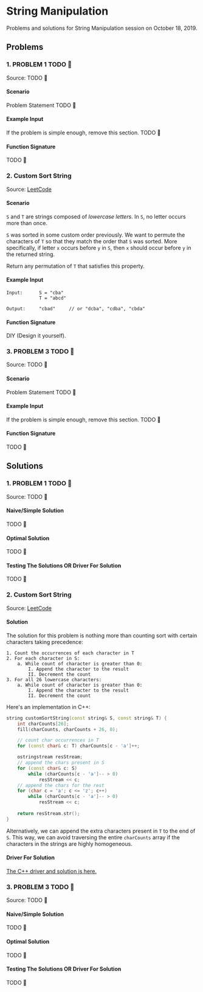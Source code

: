 # String Manipulation

Problems and solutions for String Manipulation session on October 18, 2019.

## Problems

### 1. PROBLEM 1 TODO :bug:

Source: TODO :bug:

#### Scenario

Problem Statement TODO :bug:

#### Example Input

If the problem is simple enough, remove this section. TODO :bug:

#### Function Signature

TODO :bug:

### 2. Custom Sort String

Source: [LeetCode](https://leetcode.com/problems/custom-sort-string/)

#### Scenario

`S` and `T` are strings composed of *lowercase letters*. In `S`, no letter 
occurs more than once.

`S` was sorted in some custom order previously. We want to permute the 
characters of `T` so that they match the order that `S` was sorted. More 
specifically, if letter `x` occurs before `y` in `S`, then `x` should occur 
before `y` in the returned string.

Return any permutation of `T` that satisfies this property.

#### Example Input

```
Input:      S = "cba"
            T = "abcd"

Output:     "cbad"     // or "dcba", "cdba", "cbda"
```

#### Function Signature

DIY (Design it yourself).

### 3. PROBLEM 3 TODO :bug:

Source: TODO :bug:

#### Scenario

Problem Statement TODO :bug:

#### Example Input

If the problem is simple enough, remove this section. TODO :bug:

#### Function Signature

TODO :bug:

## Solutions

### 1. PROBLEM 1 TODO :bug:

Source: TODO :bug:

#### Naive/Simple Solution

TODO :bug:

#### Optimal Solution

TODO :bug:

#### Testing The Solutions OR Driver For Solution

TODO :bug:

### 2. Custom Sort String

Source: [LeetCode](https://leetcode.com/problems/custom-sort-string/)

#### Solution

The solution for this problem is nothing more than counting sort with certain characters taking precedence:
```
1. Count the occurrences of each character in T
2. For each character in S:
    a. While count of character is greater than 0:
        I. Append the character to the result
        II. Decrement the count
3. For all 26 lowercase characters:
    a. While count of character is greater than 0:
        I. Append the character to the result
        II. Decrement the count
```

Here's an implementation in C++:
```c++
string customSortString(const string& S, const string& T) {
    int charCounts[26];
    fill(charCounts, charCounts + 26, 0);

    // count char occurrences in T
    for (const char& c: T) charCounts[c - 'a']++;

    ostringstream resStream;
    // append the chars present in S
    for (const char& c: S)
        while (charCounts[c - 'a']-- > 0)
            resStream << c;
    // append the chars for the rest
    for (char c = 'a'; c <= 'z'; c++)
        while (charCounts[c - 'a']-- > 0)
            resStream << c;
            
    return resStream.str();
}
```

Alternatively, we can append the extra characters present in `T` to the end of 
`S`. This way, we can avoid traversing the entire `charCounts` array if the 
characters in the strings are highly homogeneous.

#### Driver For Solution

[The C++ driver and solution is here.](./custom_sort_string/custom_sort_string.cpp)

### 3. PROBLEM 3 TODO :bug:

Source: TODO :bug:

#### Naive/Simple Solution 

TODO :bug:

#### Optimal Solution

TODO :bug:

#### Testing The Solutions OR Driver For Solution

TODO :bug:


